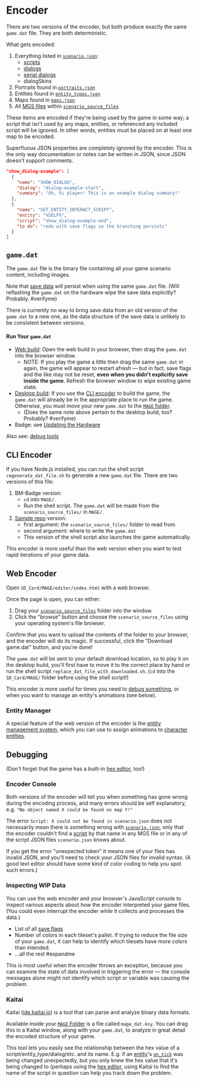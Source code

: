 
# Encoder

There are two versions of the encoder, but both produce exactly the same `game.dat` file. They are both deterministic.

What gets encoded:

1. Everything listed in [`scenario.json`](mage_folder#scenario-json):
	- [scripts](scripts)
	- [dialogs](dialogs)
	- [serial dialogs](serial_dialogs)
	- dialogSkins
3. Portraits found in [`portraits.json`](mage_folder#portraits-json)
4. Entities found in [`entity_types.json`](mage_folder#entity_types-json)
5. Maps found in [`maps.json`](mage_folder#maps-json)
6. All [MGS files](mgs/mgs_natlang) within [`scenario_source_files`](mage_folder#scenario_source_files)

These items are encoded if they're being used by the game in some way; a script that isn't used by any maps, entities, or referenced any included script will be ignored. In other words, entities must be placed on at least one map to be encoded.

Superfluous JSON properties are completely ignored by the encoder. This is the only way documentation or notes can be written in JSON, since JSON doesn't support comments.

```json
"show_dialog-example": [
  {
    "name": "SHOW_DIALOG",
    "dialog": "dialog-example-start",
    "summary": "Oh, hi player! This is an example dialog summary!"
  },
  {
    "name": "SET_ENTITY_INTERACT_SCRIPT",
    "entity": "%SELF%",
    "script": "show_dialog-example-end",
    "to do": "redo with save flags so the branching persists"
  }
]
```

## `game.dat`

The `game.dat` file is the binary file containing all your game scenario content, including images.

Note that [save data](variables#save_data) will persist when using the same `game.dat` file. (Will reflashing the `game.dat` on the hardware wipe the save data explicitly? Probably. #verifyme)

There is currently no way to bring save data from an old version of the `game.dat` to a new one, as the data structure of the save data is unlikely to be consistent between versions.

#### Run Your `game.dat`

- [Web build](web_build): Open the web build in your browser, then drag the `game.dat` into the browser window.
	- NOTE: If you play the game a little then drag the same `game.dat` in again, the game will appear to restart afresh — but in fact, save flags and the like may not be reset, **even when you didn't explicitly save inside the game**. Refresh the browser window to wipe existing game state.
- [Desktop build](desktop_build): If you use the [CLI encoder](#cli-encoder) to build the game, the `game.dat` will already be in the appropriate place to run the game. Otherwise, you must move your new `game.dat` to the [`MAGE` folder](mage_folder).
	- (Does the same note above pertain to the desktop build, too? Probably? #verifyme)
- Badge: see [Updating the Hardware](updating_the_hardware)

Also see: [debug tools](debug_tools)

## CLI Encoder

If you have Node.js installed, you can run the shell script `regenerate_dat_file.sh` to generate a new `game.dat` file. There are two versions of this file:

1. BM-Badge version:
	- `cd` into `MAGE/`.
	- Run the shell script. The `game.dat` will be made from the `scenario_source_files/` in `MAGE/`.
2. [Sample repo](mge_vm) version:
	- first argument: the `scenario_source_files/` folder to read from
	- second argument: where to write the `game.dat`
	- This version of the shell script also launches the game automatically.

This encoder is more useful than the web version when you want to test rapid iterations of your game data.

## Web Encoder

Open `SD_Card/MAGE/editor/index.html` with a web browser.

Once the page is open, you can either:

1. Drag your [`scenario_source_files`](mage_folder#scenario_source_files) folder into the window.
2. Click the "browse" button and choose the `scenario_source_files` using your operating system's file browser.

Confirm that you want to upload the contents of the folder to your browser, and the encoder will do its magic. If successful, click the "Download game.dat" button, and you're done!

The `game.dat` will be sent to your default download location, so to play it on the desktop build, you'll first have to move it to the correct place by hand or run the shell script `replace_dat_file_with_downloaded.sh`. (`cd` into the `SD_Card/MAGE/` folder before using the shell script!)

This encoder is more useful for times you need to [debug something](debug_tools), or when you want to manage an entity's animations (see below).

### Entity Manager

A special feature of the web version of the encoder is the [entity management system](tilesets/entity_management_system), which you can use to assign animations to [character entities](entity_types#character-entity).

## Debugging

(Don't forget that the game has a built-in [hex editor](hex_editor), too!)

### Encoder Console

Both versions of the encoder will tell you when something has gone wrong during the encoding process, and many errors should be self explanatory, e.g. `"No object named X could be found on map Y!"`

The error `Script: X could not be found in scenario.json` does not necessarily mean there is something wrong with [`scenario.json`](mage_folder#scenario-json), only that the encoder couldn't find a [script](scripts) by that name in any MGS file or in any of the script JSON files `scenario.json` knows about.

If you get the error "unexpected token" it means one of your files has invalid JSON, and you'll need to check your JSON files for invalid syntax. (A good text editor should have some kind of color coding to help you spot such errors.)

### Inspecting WIP Data

You can use the web encoder and your browser's JavaScript console to inspect various aspects about how the encoder interpreted your game files. (You could even interrupt the encoder *while* it collects and processes the data.)

- List of all [save flags](variables#save-flags)
- Number of colors in each tileset's pallet. If trying to reduce the file size of your `game.dat`, it can help to identify which tilesets have more colors than intended.
- …all the rest #expandme

This is most useful when the encoder throws an exception, because you can examine the state of data involved in triggering the error — the console messages alone might not identify which script or variable was causing the problem.

### Kaitai

Kaitai ([ide.kaitai.io](https://ide.kaitai.io)) is a tool that can parse and analyze binary data formats.

Available inside your [`MAGE` Folder](mage_folder) is a file called `mage_dat.ksy`. You can drag this in a Kaitai window, along with your `game.dat`, to analyze in great detail the encoded structure of your game.

This tool lets you easily see the relationship between the hex value of a script/entity_type/dialog/etc. and its name. E.g. if an [entity](entities)'s [`on_tick`](script_slots#on-tick) was being changed unexpectedly, but you only knew the hex value that it's being changed to (perhaps using the [hex editor](hex_editor), using Kaitai to find the name of the script in question can help you track down the problem.
